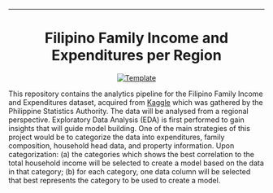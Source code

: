 <hr>
<div align="center">

# Filipino Family Income and Expenditures per Region

<a href="https://github.com/ralphqq/ph-regions-2015-notebook"                       ><img alt="Template" src="https://img.shields.io/badge/-PH Regional Shapes-017F2F?style=flat&logo=github&labelColor=gray"></a>

</div>

This repository contains the analytics pipeline for the Filipino Family Income and Expenditures dataset, acquired from [Kaggle](https://www.kaggle.com/datasets/grosvenpaul/family-income-and-expenditure) which was gathered by the Philippine Statistics Authority. The data will be analysed from a regional perspective. Exploratory Data Analysis (EDA) is first performed to gain insights that will guide model building. One of the main strategies of this project would be to categorize the data into expenditures, family composition, household head data, and property information. Upon categorization: (a) the categories which shows the best correlation to the total household income will be selected to create a model based on the data in that category; (b) for each category, one data column will be selected that best represents the category to be used to create a model.


